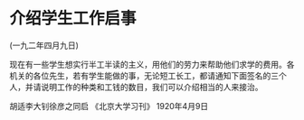 # 介绍学生工作启事

(一九二年四月九日)

现在有一些学生想实行半工半读的主义，用他们的劳力来帮助他们求学的费用。各机关的各位先生，若有学生能做的事，无论短工长工，都请通知下面签名的三个人，并请说明工作的种类和工钱的数目，我们可以介绍相当的人来接治。

胡适李大钊徐彦之同启
《北京大学习刊》
1920年4月9日

